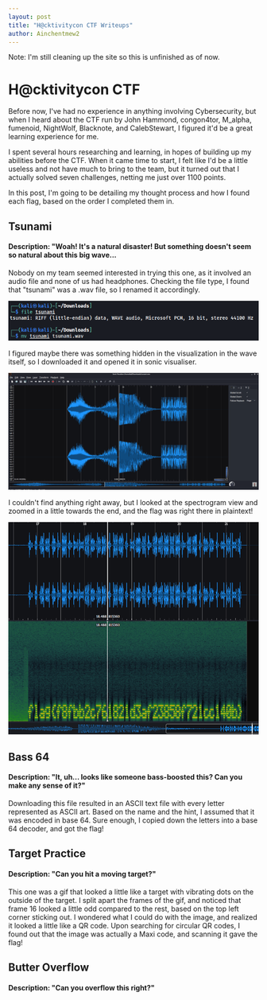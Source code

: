 ```yaml
---
layout: post
title: "H@cktivitycon CTF Writeups"
author: Ainchentmew2
---
```


Note: I'm still cleaning up the site so this is unfinished as of now.

# H@cktivitycon CTF

Before now, I've had no experience in anything involving Cybersecurity, but when I heard about the CTF run by John Hammond, congon4tor, M_alpha, fumenoid, NightWolf, Blacknote, and CalebStewart, I figured it'd be a great learning experience for me.


I spent several hours researching and learning, in hopes of building up my abilities before the CTF. When it came time to start, I felt like I'd be a little useless and not have much to bring to the team, but it turned out that I actually solved seven challenges, netting  me just over 1100 points.


In this post, I'm going to be detailing my thought process and how I found each flag, based on the order I completed them in.

## Tsunami
#### Description: "Woah! It's a natural disaster! But something doesn't seem so natural about this big wave...

Nobody on my team seemed interested in trying this one, as it involved an audio file and none of us had headphones.
Checking the file type, I found that "tsunami" was a .wav file, so I renamed it accordingly.

![image](https://github.com/Ainchentmew2/ainchentmew2.github.io/blob/main/images/Tsunami2.png)

I figured maybe there was something hidden in the visualization in the wave itself, so I downloaded it and opened it in sonic visualiser.

![image](https://github.com/Ainchentmew2/ainchentmew2.github.io/blob/main/images/Tsunami3.png)

I couldn't find anything right away, but I looked at the spectrogram view and zoomed in a little towards the end, and the flag was right there in plaintext!

![image](https://github.com/Ainchentmew2/ainchentmew2.github.io/blob/main/images/Tsunami4.png)

## Bass 64
#### Description: "It, uh... looks like someone bass-boosted this? Can you make any sense of it?"

Downloading this file resulted in an ASCII text file with every letter represented as ASCII art. Based on the name and the hint, I assumed that it was encoded in base 64. Sure enough, I copied down the letters into a base 64 decoder, and got the flag!

## Target Practice
#### Description: "Can you hit a moving target?"

This one was a gif that looked a little like a target with vibrating dots on the outside of the target. I split apart the frames of the gif, and noticed that frame 16 looked a little odd compared to the rest, based on the top left corner sticking out. I wondered what I could do with the image, and realized it looked a little like a QR code. Upon searching for circular QR codes, I found out that the image was actually a Maxi code, and scanning it gave the flag!

## Butter Overflow
#### Description: "Can you overflow this right?"

